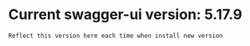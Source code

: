 # Current swagger-ui version: 5.17.9

```Reflect this version here each time when install new version```
